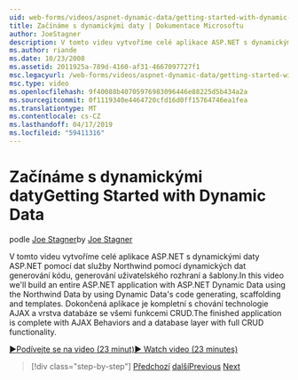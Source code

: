 ```yaml
---
uid: web-forms/videos/aspnet-dynamic-data/getting-started-with-dynamic-data
title: Začínáme s dynamickými daty | Dokumentace Microsoftu
author: JoeStagner
description: V tomto videu vytvoříme celé aplikace ASP.NET s dynamickými daty ASP.NET pomocí dat služby Northwind pomocí dynamických dat kódu generování scaffoldi...
ms.author: riande
ms.date: 10/23/2008
ms.assetid: 2011925a-789d-4160-af31-4667097727f1
msc.legacyurl: /web-forms/videos/aspnet-dynamic-data/getting-started-with-dynamic-data
msc.type: video
ms.openlocfilehash: 9f40088b40705976983096446e88225d5b434a2a
ms.sourcegitcommit: 0f1119340e4464720cfd16d0ff15764746ea1fea
ms.translationtype: MT
ms.contentlocale: cs-CZ
ms.lasthandoff: 04/17/2019
ms.locfileid: "59411316"
---
```

# <a name="getting-started-with-dynamic-data"></a><span data-ttu-id="5d936-103">Začínáme s dynamickými daty</span><span class="sxs-lookup"><span data-stu-id="5d936-103">Getting Started with Dynamic Data</span></span>

<span data-ttu-id="5d936-104">podle [Joe Stagner](https://github.com/JoeStagner)</span><span class="sxs-lookup"><span data-stu-id="5d936-104">by [Joe Stagner](https://github.com/JoeStagner)</span></span>

<span data-ttu-id="5d936-105">V tomto videu vytvoříme celé aplikace ASP.NET s dynamickými daty ASP.NET pomocí dat služby Northwind pomocí dynamických dat generování kódu, generování uživatelského rozhraní a šablony.</span><span class="sxs-lookup"><span data-stu-id="5d936-105">In this video we'll build an entire ASP.NET application with ASP.NET Dynamic Data using the Northwind Data by using Dynamic Data's code generating, scaffolding and templates.</span></span> <span data-ttu-id="5d936-106">Dokončená aplikace je kompletní s chování technologie AJAX a vrstva databáze se všemi funkcemi CRUD.</span><span class="sxs-lookup"><span data-stu-id="5d936-106">The finished application is complete with AJAX Behaviors and a database layer with full CRUD functionality.</span></span>

[<span data-ttu-id="5d936-107">&#9654;Podívejte se na video (23 minut)</span><span class="sxs-lookup"><span data-stu-id="5d936-107">&#9654; Watch video (23 minutes)</span></span>](https://channel9.msdn.com/Blogs/ASP-NET-Site-Videos/getting-started-with-dynamic-data)

> [!div class="step-by-step"]
> <span data-ttu-id="5d936-108">[Předchozí](how-do-i-use-a-dynamiccontrol-in-listview-and-detailsview-controls.md)
> [další](begin-editing-the-templates-in-aspnet-dynamic-data-applications.md)</span><span class="sxs-lookup"><span data-stu-id="5d936-108">[Previous](how-do-i-use-a-dynamiccontrol-in-listview-and-detailsview-controls.md)
[Next](begin-editing-the-templates-in-aspnet-dynamic-data-applications.md)</span></span>
